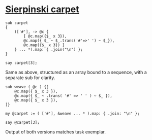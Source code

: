 [1]: http://rosettacode.org/wiki/Sierpinski_carpet

# [Sierpinski carpet][1]

```perl6
sub carpet
{
    (['#'], -> @c {
        [ @c.map({$_ x 3}), 
        @c.map({ $_ ~ $_.trans('#'=>' ') ~ $_}),
        @c.map({$_ x 3}) ]
    } ... *).map: { .join("\n") };
}
 
say carpet[3];
```


Same as above, structured as an array bound to a sequence, with a separate sub for clarity.

```perl6
sub weave ( @c ) {[
    @c.map({ $_ x 3 }), 
    @c.map({ $_ ~ .trans( '#' => ' ' ) ~ $_ }),
    @c.map({ $_ x 3 }),
]}
 
my @carpet := ( ['#'], &weave ... * ).map: { .join: "\n" };
 
say @carpet[3];
```


Output of both versions matches task exemplar.